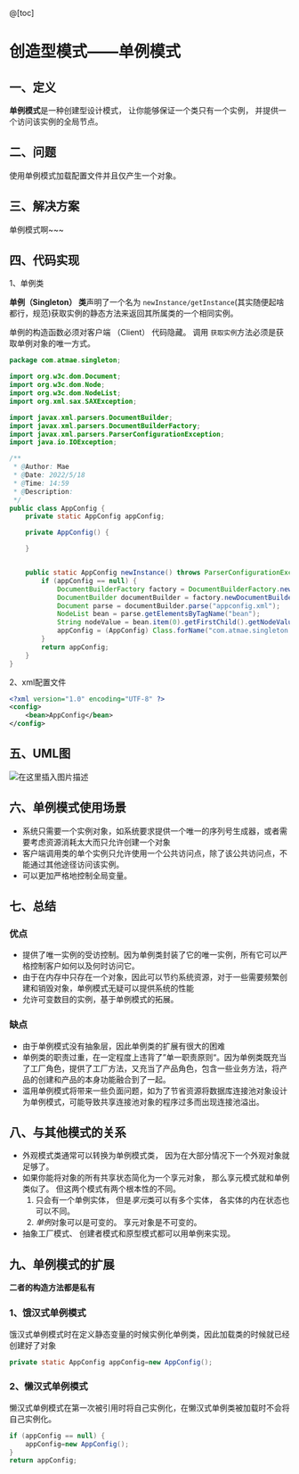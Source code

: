 @[toc]

# 创造型模式——单例模式

## 一、定义

**单例模式**是一种创建型设计模式， 让你能够保证一个类只有一个实例， 并提供一个访问该实例的全局节点。

## 二、问题

使用单例模式加载配置文件并且仅产生一个对象。

## 三、解决方案

单例模式啊~~~

## 四、代码实现

1、单例类

**单例（Singleton） 类**声明了一个名为 `new­Instance/getInstance`(其实随便起啥都行，规范)获取实例的静态方法来返回其所属类的一个相同实例。

单例的构造函数必须对客户端 （Client） 代码隐藏。 调用 `获取实例`方法必须是获取单例对象的唯一方式。

```java
package com.atmae.singleton;

import org.w3c.dom.Document;
import org.w3c.dom.Node;
import org.w3c.dom.NodeList;
import org.xml.sax.SAXException;

import javax.xml.parsers.DocumentBuilder;
import javax.xml.parsers.DocumentBuilderFactory;
import javax.xml.parsers.ParserConfigurationException;
import java.io.IOException;

/**
 * @Author: Mae
 * @Date: 2022/5/18
 * @Time: 14:59
 * @Description:
 */
public class AppConfig {
    private static AppConfig appConfig;

    private AppConfig() {

    }


    public static AppConfig newInstance() throws ParserConfigurationException, IOException, SAXException, ClassNotFoundException, InstantiationException, IllegalAccessException {
        if (appConfig == null) {
            DocumentBuilderFactory factory = DocumentBuilderFactory.newInstance();
            DocumentBuilder documentBuilder = factory.newDocumentBuilder();
            Document parse = documentBuilder.parse("appconfig.xml");
            NodeList bean = parse.getElementsByTagName("bean");
            String nodeValue = bean.item(0).getFirstChild().getNodeValue();
            appConfig = (AppConfig) Class.forName("com.atmae.singleton." + nodeValue).newInstance();
        }
        return appConfig;
    }
}
```

2、xml配置文件

```xml
<?xml version="1.0" encoding="UTF-8" ?>
<config>
    <bean>AppConfig</bean>
</config>
```

## 五、UML图

![在这里插入图片描述](https://img-blog.csdnimg.cn/a91853ef352e46d4943170c1e4bc48cf.png#pic_center)

## 六、单例模式使用场景

- 系统只需要一个实例对象，如系统要求提供一个唯一的序列号生成器，或者需要考虑资源消耗太大而只允许创建一个对象
- 客户端调用类的单个实例只允许使用一个公共访问点，除了该公共访问点，不能通过其他途径访问该实例。
-  可以更加严格地控制全局变量。

## 七、总结

### 优点

- 提供了唯一实例的受访控制。因为单例类封装了它的唯一实例，所有它可以严格控制客户如何以及何时访问它。
- 由于在内存中只存在一个对象，因此可以节约系统资源，对于一些需要频繁创建和销毁对象，单例模式无疑可以提供系统的性能
- 允许可变数目的实例，基于单例模式的拓展。

### 缺点

- 由于单例模式没有抽象层，因此单例类的扩展有很大的困难
- 单例类的职责过重，在一定程度上违背了”单一职责原则“。因为单例类既充当了工厂角色，提供了工厂方法，又充当了产品角色，包含一些业务方法，将产品的创建和产品的本身功能融合到了一起。
- 滥用单例模式将带来一些负面问题，如为了节省资源将数据库连接池对象设计为单例模式，可能导致共享连接池对象的程序过多而出现连接池溢出。

## 八、与其他模式的关系

- 外观模式类通常可以转换为单例模式类， 因为在大部分情况下一个外观对象就足够了。
- 如果你能将对象的所有共享状态简化为一个享元对象， 那么享元模式就和单例类似了。 但这两个模式有两个根本性的不同。
  1. 只会有一个单例实体， 但是*享元*类可以有多个实体， 各实体的内在状态也可以不同。
  2. *单例*对象可以是可变的。 享元对象是不可变的。
- 抽象工厂模式、 创建者模式和原型模式都可以用单例来实现。

## 九、单例模式的扩展

**二者的构造方法都是私有**
### 1、饿汉式单例模式

饿汉式单例模式时在定义静态变量的时候实例化单例类，因此加载类的时候就已经创建好了对象

```java
private static AppConfig appConfig=new AppConfig();
```

### 2、懒汉式单例模式

懒汉式单例模式在第一次被引用时将自己实例化，在懒汉式单例类被加载时不会将自己实例化。

```java
if (appConfig == null) {
    appConfig=new AppConfig();
}
return appConfig;
```
